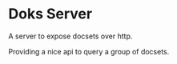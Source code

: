 # Doks Server

A server to expose docsets over http.

Providing a nice api to query a group of docsets.